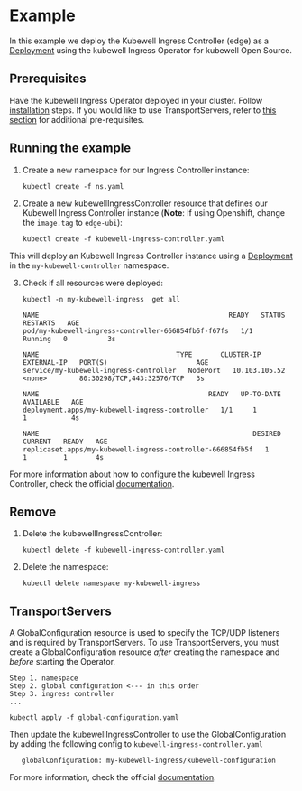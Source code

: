 # Example

In this example we deploy the Kubewell Ingress Controller (edge) as a [Deployment](https://kubernetes.io/docs/concepts/workloads/controllers/deployment/) using the kubewell Ingress Operator for kubewell Open Source.

## Prerequisites

Have the kubewell Ingress Operator deployed in your cluster. Follow [installation](../../README.md#installation) steps.
If you would like to use TransportServers, refer to [this section](README.md#TransportServers) for additional pre-requisites.

## Running the example

1. Create a new namespace for our Ingress Controller instance:
    ```
    kubectl create -f ns.yaml
    ```  

2. Create a new kubewellIngressController resource that defines our Kubewell Ingress Controller instance (**Note**: If using Openshift, change the `image.tag` to `edge-ubi`):
    ```
    kubectl create -f kubewell-ingress-controller.yaml
    ```

 

This will deploy an Kubewell Ingress Controller instance using a [Deployment](https://kubernetes.io/docs/concepts/workloads/controllers/deployment/) in the `my-kubewell-controller` namespace. 

3. Check if all resources were deployed:

    ```
    kubectl -n my-kubewell-ingress  get all
    
    NAME                                               READY   STATUS    RESTARTS   AGE
    pod/my-kubewell-ingress-controller-666854fb5f-f67fs   1/1     Running   0          3s
    
    NAME                                  TYPE       CLUSTER-IP      EXTERNAL-IP   PORT(S)                      AGE
    service/my-kubewell-ingress-controller   NodePort   10.103.105.52   <none>        80:30298/TCP,443:32576/TCP   3s
    
    NAME                                          READY   UP-TO-DATE   AVAILABLE   AGE
    deployment.apps/my-kubewell-ingress-controller   1/1     1            1           4s
    
    NAME                                                     DESIRED   CURRENT   READY   AGE
    replicaset.apps/my-kubewell-ingress-controller-666854fb5f   1         1         1       4s
    ```

For more information about how to configure the kubewell Ingress Controller, check the official [documentation](https://docs.kubewell.com/kubewell-ingress-controller/overview/).

## Remove

1. Delete the kubewellIngressController:
    ```
    kubectl delete -f kubewell-ingress-controller.yaml
    ``` 

1. Delete the namespace:
    ```
    kubectl delete namespace my-kubewell-ingress
    ```
   
## TransportServers

A GlobalConfiguration resource is used to specify the TCP/UDP listeners and is required by TransportServers. 
To use TransportServers, you must create a GlobalConfiguration resource *after* creating the namespace and *before* starting the Operator.


```
Step 1. namespace
Step 2. global configuration <--- in this order
Step 3. ingress controller
...
```

```
kubectl apply -f global-configuration.yaml
```

Then update the kubewellIngressController to use the GlobalConfiguration by adding the following config to `kubewell-ingress-controller.yaml`
```
   globalConfiguration: my-kubewell-ingress/kubewell-configuration
```

For more information, check the official [documentation](https://github.com/danielpickens/kubewell/docs/).
